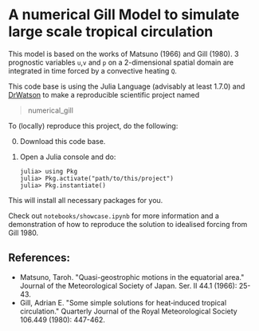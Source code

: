 # A numerical Gill Model to simulate large scale tropical circulation

This model is based on the works of Matsuno (1966) and Gill (1980). 3 prognostic variables `u`,`v` and `p` on a 2-dimensional spatial domain are integrated in time forced by a convective heating `Q`.

This code base is using the Julia Language (advisably at least 1.7.0) and [DrWatson](https://juliadynamics.github.io/DrWatson.jl/stable/)
to make a reproducible scientific project named
> numerical_gill


To (locally) reproduce this project, do the following:

0. Download this code base.

1. Open a Julia console and do:
   ```
   julia> using Pkg
   julia> Pkg.activate("path/to/this/project")
   julia> Pkg.instantiate()
   ```

This will install all necessary packages for you.

Check out `notebooks/showcase.ipynb` for more information and a demonstration of how to reproduce the solution to idealised forcing from Gill 1980.


## References:

- Matsuno, Taroh. "Quasi-geostrophic motions in the equatorial area." Journal of the Meteorological Society of Japan. Ser. II 44.1 (1966): 25-43.
- Gill, Adrian E. "Some simple solutions for heat‐induced tropical circulation." Quarterly Journal of the Royal Meteorological Society 106.449 (1980): 447-462.

